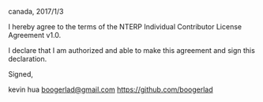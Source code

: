 canada, 2017/1/3

I hereby agree to the terms of the NTERP Individual Contributor License
Agreement v1.0.

I declare that I am authorized and able to make this agreement and sign this
declaration.

Signed,

kevin hua boogerlad@gmail.com https://github.com/boogerlad

